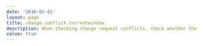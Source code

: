 ```yaml
---
date: '2016-01-01'
layout: page
title: change.conflict.currentwindow
description: When checking change request conflicts, check whether the change falls within the CI's maintenance window
value: true
---
```

